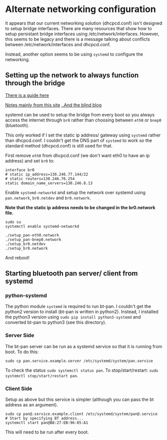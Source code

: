 # Alternate networking configuration

It appears that our current networking solution (dhcpcd.conf) isn't designed to setup bridge interfaces.
There are many resources that show how to setup persistant bridge interfaces using /etc/network/interfaces. However, this seems to be legacy and there is a message talking about conflicts between /etc/network/interfaces and dhcpcd.conf.

Instead, another option seems to be using `systemd` to configure the networking.

## Setting up the network to always function through the bridge

[There is a guide here](https://major.io/2015/03/26/creating-a-bridge-for-virtual-machines-using-systemd-networkd)

[Notes mainly from this site](https://www.linux.com/learn/understanding-and-using-systemd)
[..And the blind blog](https://blind.guru/tag/bluetooth-pan.html)

systemd can be used to setup the bridge from every boot so you always access the internet through `br0` rather than choosing between `eth0` or `bnep0` (bluetooth).

This only worked if I set the static ip address/ gateway using `systemd` rather than dhcpcd.conf. I couldn't get the DNS part of `systemd` to work so the standard method (dhcpcd.conf) is still used for that.

First remove `eth0` from dhcpcd.conf (we don't want eth0 to have an ip address) and set `br0` to:

```
interface br0
# static ip_address=130.246.77.144/22
# static routers=130.246.76.254
static domain_name_servers=130.246.8.13
```

Enable `systemd-networkd` and setup the network over systemd using `pan.network`, `br0.netdev` and `br0.network`.

**Note that the static ip address needs to be changed in the br0.network file.**

```
sudo su
systemctl enable systemd-networkd

./setup_pan-eth0.network 
./setup_pan-bnep0.network 
./setup_br0.netdev
./setup_br0.network
```
And reboot!

## Starting bluetooth pan server/ client from systemd

### python-systemd

The python module `systemd` is required to run bt-pan. I couldn't get the python2 version to install (bt-pan is written in python2). Instead, I installed the python3 version using `sudo pip install python3-systemd` and converted bt-pan to python3 (see this directory).

### Server Side

The bt-pan server can be run as a systemd service so that it is running from boot. To do this:
```
sudo cp pan.service.example.server /etc/systemd/system/pan.service
```

To check the status `sudo systemctl status pan`. To stop/start/restart: `sudo systemctl stop/start/restart pan`.


### Client Side
Setup as above but this service is simpler (although you can pass the bt address as an argument).
```
sudo cp pan@.service.example.client /etc/systemd/system/pan@.service
# Start by specifying BT address...
systemctl start pan@B8:27:EB:96:85:A1
```
This will need to be run after every boot.
